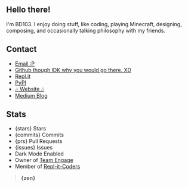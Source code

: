 ## Hello there!
I'm BD103. I enjoy doing stuff, like coding, playing Minecraft, designing, composing, and occasionally talking philosophy with my friends.

## Contact
- [Email :P](mailto:dont@stalk.me)
- [Github though IDK why you would go there. XD](https://github.com/BD103)
- [Repl.it](https://repl.io/@BD103)
- [PyPI](https://pypi.org/user/BD103/)
- [🎶 Website 🎶](https://bd103.github.io)
- [Medium Blog](https://bd103.medium.com/)

## Stats
- {stars} Stars
- {commits} Commits
- {prs} Pull Requests
- {issues} Issues
- Dark Mode Enabled
- Owner of [Team Engage](https://github.com/Team-Engage)
- Member of [Repl-it-Coders](https://github.com/Repl-it-Coders)

<!--
- [contribs] Contributions
- [gists] Gists
- Top Language: [top_lang]
- Top Repo: [top_repo]
-->

> **{zen}**
